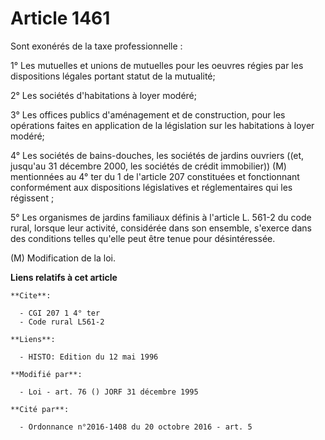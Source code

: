 # Article 1461

Sont exonérés de la taxe professionnelle :

1° Les mutuelles et unions de mutuelles pour les oeuvres régies par les dispositions légales portant statut de la mutualité;

2° Les sociétés d'habitations à loyer modéré;

3° Les offices publics d'aménagement et de construction, pour les opérations faites en application de la législation sur les
habitations à loyer modéré;

4° Les sociétés de bains-douches, les sociétés de jardins ouvriers ((et, jusqu'au 31 décembre 2000, les sociétés de crédit
immobilier)) (M)  mentionnées au 4° ter du 1 de l'article 207 constituées et fonctionnant conformément aux dispositions
législatives et réglementaires qui les régissent ;

5° Les organismes de jardins familiaux définis à l'article L. 561-2 du code rural, lorsque leur activité, considérée dans son
ensemble, s'exerce dans des conditions telles qu'elle peut être tenue pour désintéressée.

(M) Modification de la loi.

**Liens relatifs à cet article**

	**Cite**:

	  - CGI 207 1 4° ter
	  - Code rural L561-2

	**Liens**:

	  - HISTO: Edition du 12 mai 1996

	**Modifié par**:

	  - Loi - art. 76 () JORF 31 décembre 1995

	**Cité par**:

	  - Ordonnance n°2016-1408 du 20 octobre 2016 - art. 5
